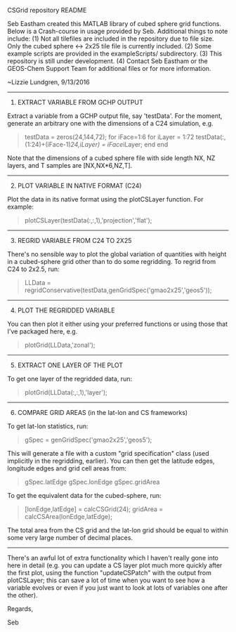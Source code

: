 CSGrid repository README

Seb Eastham created this MATLAB library of cubed sphere grid functions. 
Below is a Crash-course in usage provided by Seb. Additional things to
note include:
     (1) Not all tilefiles are included in the repository due to file size.
         Only the cubed sphere <-> 2x25 tile file is currently included.
     (2) Some example scripts are provided in the exampleScripts/
         subdirectory. 
     (3) This repository is still under development.
     (4) Contact Seb Eastham or the GEOS-Chem Support Team for additional
         files or for more information.
	 
~Lizzie Lundgren, 9/13/2016
_____________________________________________________________________________

1) EXTRACT VARIABLE FROM GCHP OUTPUT

Extract a variable from a GCHP output file, say 'testData'. For the moment, 
generate an arbitrary one with the dimensions of a C24 simulation, e.g.

 >    testData = zeros(24,144,72);
 >    for iFace=1:6
 >    for iLayer = 1:72
 >    testData(:,(1:24)+(iFace-1)*24,iLayer) = iFace*iLayer;
 >    end
 >    end

Note that the dimensions of a cubed sphere file with side length NX, NZ layers,
and T samples are [NX,NX*6,NZ,T].

_____________________________________________________________________________

2) PLOT VARIABLE IN NATIVE FORMAT (C24)

Plot the data in its native format using the plotCSLayer function. For example:

 > plotCSLayer(testData(:,:,1),'projection','flat');

_____________________________________________________________________________

3) REGRID VARIABLE FROM C24 TO 2X25

There's no sensible way to plot the global variation of quantities with 
height in a cubed-sphere grid other than to do some regridding. To regrid from 
C24 to 2x2.5, run:

 > LLData = regridConservative(testData,genGridSpec('gmao2x25','geos5'));

_____________________________________________________________________________

4) PLOT THE REGRIDDED VARIABLE

You can then plot it either using your preferred functions or using those that 
I've packaged here, e.g.

 > plotGrid(LLData,'zonal');

_____________________________________________________________________________

5) EXTRACT ONE LAYER OF THE PLOT

To get one layer of the regridded data, run:

 > plotGrid(LLData(:,:,1),'layer');

_____________________________________________________________________________

6) COMPARE GRID AREAS (in the lat-lon and CS frameworks) 

To get lat-lon statistics, run:

 > gSpec = genGridSpec('gmao2x25','geos5'); 

This will generate a file with a custom "grid specification" class (used 
implicitly in the regridding, earlier). You can then get the latitude edges, 
longitude edges and grid cell areas from:

 > gSpec.latEdge
 > gSpec.lonEdge
 > gSpec.gridArea

To get the equivalent data for the cubed-sphere, run:

 > [lonEdge,latEdge] = calcCSGrid(24); 
 > gridArea = calcCSArea(lonEdge,latEdge); 

The total area from the CS grid and the lat-lon grid should be equal to 
within some very large number of decimal places.

_____________________________________________________________________________

There's an awful lot of extra functionality which I haven't really gone 
into here in detail (e.g. you can update a CS layer plot much more quickly 
after the first plot, using the function "updateCSPatch" with the output 
from plotCSLayer; this can save a lot of time when you want to see how a 
variable evolves or even if you just want to look at lots of variables 
one after the other).

Regards,

Seb